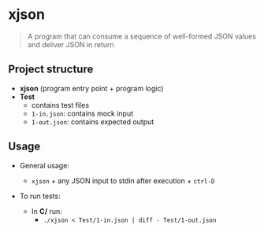# xjson

> A program that can consume a sequence of well-formed JSON values and deliver JSON in return

## Project structure

- **xjson** (program entry point + program logic)
- **Test**
	- contains test files
    - `1-in.json`: contains mock input
    - `1-out.json`: contains expected output

## Usage
- General usage: 
	- `xjson` + any JSON input to stdin after execution + `ctrl-D`

- To run tests:
	- In **C/** run:
		- `./xjson < Test/1-in.json | diff - Test/1-out.json`